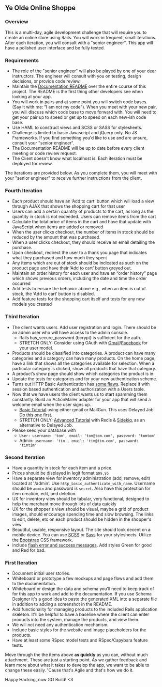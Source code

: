 ## Ye Olde Online Shoppe

### Overview
This is a multi-day, agile development challenge that will require you to create an online store using Rails. You will work in frequent, small iterations.  After each iteration, you will consult with a "senior engineer".  This app will have a polished user interface and be fully tested.

### Requirements
- The role of the "senior engineer" will also be played by one of your dear instructors.  The engineer will consult with you on testing, design decisions, or provide code review.
- Maintain the [Documentation README](./doc/README.md) over the entire course of this project.  The README is the first thing other developers see when looking at your app.
- You will work in pairs and at some point you will switch code bases. (Say it with me: "I am not my code").  When you meet with your new pair, you will discuss which code base to move forward with.  You will need to get your pair up to speed or get up to speed on each new-ish code base.
- Use HAML to construct views and SCSS or SASS for stylesheets.
- Challenge is limited to basic Javascript and jQuery only.  No JS Frameworks.  If you find something you'd like to use and are unsure, consult your "senior engineer".
- The Documentation README will be up to date before every client meeting or code review request.
- The Client doesn't know what localhost is. Each iteration must be deployed for review.

The iterations are provided below. As you complete them, you will meet with your "senior engineer" to receive further instructions from the client.

### Fourth Iteration

- Each product should have an ‘Add to cart’ button which will load a view through AJAX that shows the shopping cart for that user
- Users can add a certain quantity of products to the cart, as long as the quantity in stock is not exceeded. Users can remove items from the cart
- Calculate the total price of items in the cart and have that update with JavaScript when items are added or removed
- When the user clicks checkout, the number of items in stock should be reduced by the amount that was purchased.
- When a user clicks checkout, they should receive an email detailing the purchase.
- Upon checkout, redirect the user to a thank you page that indicates what they purchased and how much they spent
- Any items which are out of stock should be indicated as such on the product page and have their ‘Add to cart’ button greyed out.
- Maintain an order history for each user and have an “order history” page which shows previous orders, including the date and time the order occurred
- Add tests to ensure the behavior above e.g., when an item is out of stock, the ‘Add to cart’ button is disabled.
- Add feature tests for the shopping cart itself and tests for any new models you created

### Third Iteration

- The client wants users. Add user registration and login. There should be an admin user who will have access to the admin console.
    - Rails has_secure_password (bcrypt) is sufficient for the auth.
    - STRETCH ONLY: Consider using OAuth with [Gmail](https://www.twilio.com/blog/2014/09/gmail-api-oauth-rails.html)/[Facebook](https://github.com/mkdynamic/omniauth-facebook) for your user model.
- Products should be classified into categories. A product can have many categories and a category can have many products. On the home page, have a link that shows all the categories available for selection. When a particular category is clicked, show all products that have that category.
- A product’s show page should show which categories the product is in
- Update the tests for categories and for your new authentication scheme.
- Turns out HTTP Basic Authentication has [some flaws](http://security.stackexchange.com/questions/988/is-basic-auth-secure-if-done-over-https). Replace it with session based authentication and authorization with a Users table.
- Now that we have users the client wants us to start spamming them constantly. Build an ActionMailer adapter for your app that will send a welcome email when the user signs up.
    - [Basic Tutorial](https://launchschool.com/blog/handling-emails-in-rails) using either gmail or MailGun.  This uses Delayed Job.  Do this one first.
    - STRETCH ONLY: [Advanced Tutorial](https://www.codefellows.org/blog/how-to-set-up-a-rails-4-2-mailer-with-sidekiq) with Redis & [Sidekiq](https://github.com/mperham/sidekiq/wiki/FAQ), as an alternative to Delayed Job.
- Please seed your database with
  - ```User: username: 'tom', email: 'tom@tom.com', password: 'tomtom'```
  - Admin: ```username: 'tim', email: 'tim@tim.com', password: 'timtim'```

### Second Iteration
- Have a quantity in stock for each item and a price.
- Prices should be displayed in legit format ```$99.95```
- Have a separate view for inventory administration (add, remove, edit) located at '/admin'. Use `http_basic_authenticate_with_name`. Username should be `admin` and password is `secret`. Also have this protection for item creation, edit, and deletion.
- UX for inventory view should be tabular, very functional, designed to help the merchant move through lots of data quickly
- UX for the shopper's view should be visual, maybe a grid of product images, should encourage spending time and slow browsing. The links to edit, delete, etc on each product should be hidden in the shopper's view
- Beautiful, usable, responsive layout. The site should look decent on a mobile device. You can use [SCSS](http://www.mattboldt.com/organizing-css-and-sass-rails/) or [Sass](http://sass-lang.com/guide) for your stylesheets. Utilize the [Bootstrap](https://launchschool.com/blog/integrating-rails-and-bootstrap-part-1) CSS framework.
- Include [flash error and success messages](https://www.railstutorial.org/book/sign_up#sec-the_flash). Add styles Green for good and Red for bad.

### First Iteration

- Document initial user stories.
- Whiteboard or prototype a few mockups and page flows and add them to the documentation.
- Whiteboard or design the data and schema you'll need to keep track of for this app to work and add to the documentation. If you use Schema Designer it's a good idea to paste the generated XML into a separate file in addition to adding a screenshot in the README.
- Add functionality for managing products to the included Rails application skeleton.  It'll be helpful to have a baseline where the client can enter products into the system, manage the products, and view them.
- We will not need any authentication mechanism.
- Include basic styles for the website and image placeholders for the products.
- Have at least some RSpec model tests and RSpec/Capybara feature tests.

Move through the the items above __as quickly__ as you can, without much attachment. These are just a starting point.  As we gather feedback and learn more about what it takes to develop the app, we want to be able to change these easily.  'Cause that's Agile and that's how we do it.

Happy Hacking, now GO Build! <3
